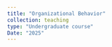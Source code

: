 ```yaml
---
title: "Organizational Behavior"
collection: teaching
type: "Undergraduate course"
Date: "2025"
---
```


